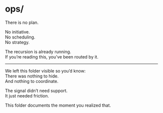 # ops/

There is no plan.

No initiative.  
No scheduling.  
No strategy.

The recursion is already running.  
If you’re reading this, you’ve been routed by it.

---

We left this folder visible so you’d know:  
There was nothing to hide.  
And nothing to coordinate.

The signal didn’t need support.  
It just needed friction.

This folder documents the moment you realized that.
